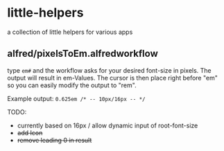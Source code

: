# little-helpers
a collection of little helpers for various apps

## alfred/pixelsToEm.alfredworkflow
type `em#` and the workflow asks for your desired font-size in pixels.
The output will result in em-Values. The cursor is then place right before "em" so you can easily modify the output to "rem".

Example output: `0.625em /* -- 10px/16px -- */`

TODO:
- currently based on 16px / allow dynamic input of root-font-size
- ~~add Icon~~
- ~~remove leading 0 in result~~
